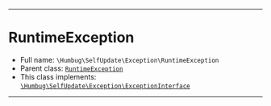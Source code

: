***

# RuntimeException

* Full name: `\Humbug\SelfUpdate\Exception\RuntimeException`
* Parent class: [`RuntimeException`](../../../RuntimeException.md)
* This class implements:
  [`\Humbug\SelfUpdate\Exception\ExceptionInterface`](./ExceptionInterface.md)

***


